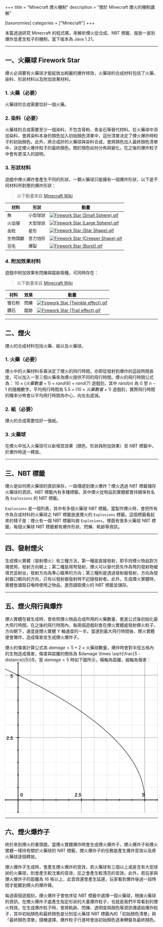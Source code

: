 +++
title = "Minecraft 煙火機制"
description = "關於 Minecraft 煙火的機制講解"

[taxonomies]
categories = ["Minecraft"]
+++

本篇透過研究 Minecraft 的程式碼，來解析煙火從合成、NBT 標籤、施放一直到爆炸並產生粒子的機制，當下版本為 Java 1.21。

---

## 一、火藥球 Firework Star

煙火必須要有火藥球才能綻放出絢麗的爆炸特效，火藥球的合成材料包括了火藥、染料、形狀材料以及附加效果材料。

### 1. 火藥（必要）

火藥球的合成需要恰好一個火藥。

### 2. 染料（必要）

火藥球的合成需要至少一個染料，不包含骨粉、青金石等替代材料。在火藥球中添加染料，會將染料本身的顏色加入初始顏色清單中，這份清單決定了煙火爆炸時粒子的初始顏色。此外，將合成好的火藥球與染料合成，會將顏色加入最終顏色清單中，決定煙火爆炸粒子的最終顏色。關於顏色如何分佈與變化，在之後的爆炸粒子中會有更深入的說明。

### 3. 形狀材料

遊戲中煙火爆炸會產生不同的形狀，一顆火藥球只能擁有一個爆炸形狀，以下是不同材料所對應的爆炸形狀：

> 以下動畫來自 [Minecraft Wiki](https://zh.minecraft.wiki)

| 材料 | 形狀 | 動畫 |
| ---- | ---- | ---- |
| 無 | 小型球狀 | [![Firework Star (Small Sphere).gif](https://zh.minecraft.wiki/images/thumb/Firework_Star_%28Small_Sphere%29.gif/200px-Firework_Star_%28Small_Sphere%29.gif?f2de6)](https://zh.minecraft.wiki/w/File:Firework_Star_(Small_Sphere).gif) |
| 火焰彈 | 大型球狀 | [![Firework Star (Large Sphere).gif](https://zh.minecraft.wiki/images/thumb/Firework_Star_%28Large_Sphere%29.gif/200px-Firework_Star_%28Large_Sphere%29.gif?72744)](https://zh.minecraft.wiki/w/File:Firework_Star_(Large_Sphere).gif) |
| 金粒 | 星形 | [![Firework Star (Star Shape).gif](https://zh.minecraft.wiki/images/thumb/Firework_Star_%28Star_Shape%29.gif/200px-Firework_Star_%28Star_Shape%29.gif?1777f)](https://zh.minecraft.wiki/w/File:Firework_Star_(Star_Shape).gif) |
| 生物頭顱 | 苦力怕形 | [![Firework Star (Creeper Shape).gif](https://zh.minecraft.wiki/images/thumb/Firework_Star_%28Creeper_Shape%29.gif/200px-Firework_Star_%28Creeper_Shape%29.gif?e7af6)](https://zh.minecraft.wiki/w/File:Firework_Star_(Creeper_Shape).gif) |
| 羽毛 | 爆裂 | [![Firework Star (Burst).gif](https://zh.minecraft.wiki/images/thumb/Firework_Star_%28Burst%29.gif/200px-Firework_Star_%28Burst%29.gif?d9b30)](https://zh.minecraft.wiki/w/File:Firework_Star_(Burst).gif) |

### 4. 附加效果材料

遊戲中附加效果有閃爍與蹤跡兩種，可同時存在：

> 以下動畫來自 [Minecraft Wiki](https://zh.minecraft.wiki)

| 材料 | 效果 | 動畫 |
| ---- | ---- | ---- |
| 螢石粉 | 閃爍 | [![Firework Star (Twinkle effect).gif](https://zh.minecraft.wiki/images/thumb/Firework_Star_%28Twinkle_effect%29.gif/200px-Firework_Star_%28Twinkle_effect%29.gif?89cf5)](https://zh.minecraft.wiki/w/File:Firework_Star_(Twinkle_effect).gif) |
| 鑽石 | 蹤跡 | [![Firework Star (Trail effect).gif](https://zh.minecraft.wiki/images/thumb/Firework_Star_%28Trail_effect%29.gif/200px-Firework_Star_%28Trail_effect%29.gif?edaa8)](https://zh.minecraft.wiki/w/File:Firework_Star_(Trail_effect).gif) |

---

## 二、煙火

煙火的合成材料包括火藥、紙以及火藥球。

### 1. 火藥（必要）

煙火中的火藥材料多寡決定了煙火的飛行時間，亦即從發射到爆炸的這段時間長度，可以加入一至三個火藥來為煙火提供不同的飛行時間。煙火的飛行時間公式為： $10 \times (火藥數量 + 1) + rand(6) + rand(7)$ 遊戲刻，其中 $rand(n)$ 為 $0$ 至 $n - 1$ 的隨機數字。平均飛行時間為 $5.5 + (10 \times 火藥數量 + 1)$ 遊戲刻，實際飛行時間的機率分佈會以平均飛行時間為中心，向左右遞減。

### 2. 紙（必要）

煙火的合成需要恰好一張紙。

### 3. 火藥球

在煙火中加入火藥球可以新增其效果（顏色、形狀與附加效果）至 NBT 標籤中，於爆炸時逐一釋放。

---

## 三、NBT 標籤

煙火是如何將火藥球的資訊保存，一路傳遞到煙火爆炸？煙火透過 NBT 標籤儲存火藥球的資訊，NBT 標籤內有多種標籤，其中煙火從物品到實體都會持續保有名為 `Explosions` 的 NBT 標籤。

`Explosions` 是一個列表，其中有多個火藥球 NBT 標籤。當製作煙火時，會把所有作為合成材料的火藥球之 NBT 標籤放進煙火的 `Explosions` 標籤。這個標籤看起來的樣子是：煙火有一個 NBT 標籤叫做 `Explosions`，裡面有很多火藥球 NBT 標籤，每個火藥球 NBT 標籤都有爆炸形狀、閃爍、軌跡等資訊。

---

## 四、發射煙火

生成煙火實體（發射煙火）有三種方法，第一種是直接發射，即手持煙火物品對方塊使用，發射方向朝上；第二種是用弩發射，煙火可以替代箭矢作為弩的發射物被填充並射出，發射方向為準心瞄準的方向；第三種則是透過發射器發射，方向為發射器口朝向的方向，只有以發射器發射時不記錄發射者。此外，生成煙火實體時，實體會讀取召喚時使用之物品，進而讀取煙火的 NBT 標籤並儲存。

---

## 五、煙火飛行與爆炸

煙火實體在被生成時，會依照煙火物品合成所用的火藥數量，套進公式後初始化最大飛行時間。在之後的飛行時間內，每兩個遊戲刻會在煙火實體處發射煙火粒子，方向朝下，速度是煙火實體 Y 軸速度的一半。當達到最大飛行時間後，煙火實體便會爆炸，造成傷害並生成煙火爆炸子。

煙火的傷害計算公式為 $damage = 5 + 2 \times \text{火藥球數量}$，爆炸時會對半徑五格內的生物造成傷害，傷害與距離的關係為 $damage \times \sqrt{\frac{5 - distance}{5}}$，當 $damage = 5$ 時如下圖所示，橫軸為距離，縱軸為傷害：
![煙火距離與傷害關係圖](firework-distance-damage.png "煙火距離與傷害關係圖")

---

## 六、煙火爆炸子

終於來到煙火的重頭戲，當煙火實體爆炸時會生成煙火爆炸子，煙火爆炸子和煙火實體一樣持有關於火藥球的 NBT 標籤，煙火爆炸子的任務是產生爆炸音效以及將火藥球逐個釋放。

煙火爆炸子生成時，會產生煙火爆炸的音效，若火藥球有三個以上或是含有大型球狀的火藥球，則會產生較沈重的音效，反之會產生較清亮的音效。此外，若玩家與煙火爆炸子的距離為 16 格以上，此音效還會產生延遲，玩家看到爆炸後過一段時間才能聽到煙火的爆炸聲。

每過兩個遊戲刻，煙火爆炸子會依序從 NBT 標籤中選擇一個火藥球，根據火藥球的資訊，在煙火爆炸子處產生指定形狀的大量爆炸粒子，也就是我們平常看到的煙火特效。在生成爆炸粒子時，會將軌跡、閃爍、透明度與顏色等資訊傳遞給爆炸粒子，其中初始顏色和最終顏色是分別從火藥球 NBT 標籤內的「初始顏色清單」與「最終顏色清單」隨機選擇，爆炸粒子行進時會由初始顏色逐漸轉變為最終顏色。